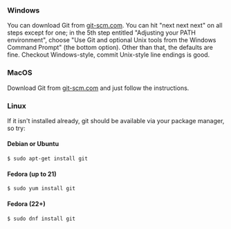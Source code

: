 
### Windows

You can download Git from [git-scm.com](http://git-scm.com/). You can hit "next next next" on all steps except for one; in the 5th step entitled "Adjusting your PATH environment", choose "Use Git and optional Unix tools from the Windows Command Prompt" (the bottom option). Other than that, the defaults are fine. Checkout Windows-style, commit Unix-style line endings is good.

### MacOS

Download Git from [git-scm.com](http://git-scm.com/) and just follow the instructions.


### Linux

If it isn't installed already, git should be available via your package manager, so try:


#### Debian or Ubuntu

    $ sudo apt-get install git


#### Fedora (up to 21)

    $ sudo yum install git


#### Fedora (22+)

    $ sudo dnf install git
